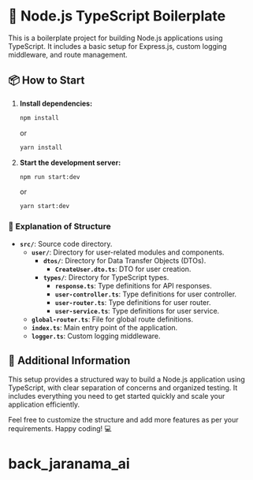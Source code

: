 # 🚀 Node.js TypeScript Boilerplate

This is a boilerplate project for building Node.js applications using TypeScript. It includes a basic setup for Express.js, custom logging middleware, and route management.

## 📦 How to Start

1. **Install dependencies:**

   ```bash
   npm install
   ```

   or

   ```bash
   yarn install
   ```

2. **Start the development server:**
   ```bash
   npm run start:dev
   ```
   or
   ```bash
   yarn start:dev
   ```

### 📂 Explanation of Structure

- **`src/`**: Source code directory.
  - **`user/`**: Directory for user-related modules and components.
    - **`dtos/`**: Directory for Data Transfer Objects (DTOs).
      - **`CreateUser.dto.ts`**: DTO for user creation.
    - **`types/`**: Directory for TypeScript types.
      - **`response.ts`**: Type definitions for API responses.
      - **`user-controller.ts`**: Type definitions for user controller.
      - **`user-router.ts`**: Type definitions for user router.
      - **`user-service.ts`**: Type definitions for user service.
  - **`global-router.ts`**: File for global route definitions.
  - **`index.ts`**: Main entry point of the application.
  - **`logger.ts`**: Custom logging middleware.

## 📝 Additional Information

This setup provides a structured way to build a Node.js application using TypeScript, with clear separation of concerns and organized testing. It includes everything you need to get started quickly and scale your application efficiently.

Feel free to customize the structure and add more features as per your requirements. Happy coding! 💻
# back_jaranama_ai
